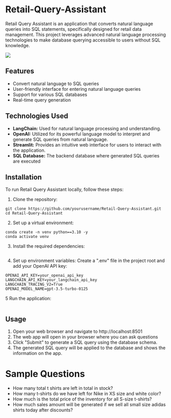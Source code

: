 # Retail-Query-Assistant
Retail Query Assistant is an application that converts natural language queries into SQL statements, specifically designed for retail data management. This project leverages advanced natural language processing technologies to make database querying accessible to users without SQL knowledge.


![](https://github.com/praj2408/Retail-Query-Assistant-Langchain-SQL/blob/main/docs/mysql-chains.png)



## Features
- Convert natural language to SQL queries
- User-friendly interface for entering natural language queries
- Support for various SQL databases
- Real-time query generation
## Technologies Used
- **LangChain:** Used for natural language processing and understanding.
- **OpenAI:** Utilized for its powerful language model to interpret and generate SQL queries from natural language.
- **Streamlit:** Provides an intuitive web interface for users to interact with the application.
- **SQL Database:** The backend database where generated SQL queries are executed

## Installation
To run Retail Query Assistant locally, follow these steps:

1. Clone the repository:
```
git clone https://github.com/yourusername/Retail-Query-Assistant.git
cd Retail-Query-Assistant
```

2. Set up a virtual environment:
```
conda create -n venv python==3.10 -y
conda activate venv
```

3. Install the required dependencies:
```pip install -r requirements.txt
```

4. Set up environment variables:
Create a ".env" file in the project root and add your OpenAI API key:
```
OPENAI_API_KEY=your_openai_api_key
LANGCHAIN_API_KEY=your_langchain_api_key
LANGCHAIN_TRACING_V2=True 
OPENAI_MODEL_NAME=gpt-3.5-turbo-0125
```

5 Run the application:
```streamlit run app.py
```

## Usage
1. Open your web browser and navigate to http://localhost:8501
2. The web app will open in your browser where you can ask questions
3. Click "Submit" to generate a SQL query using the database schema.
4. The generated SQL query will be applied to the database and shows the information on the app.

# Sample Questions
- How many total t shirts are left in total in stock?
- How many t-shirts do we have left for Nike in XS size and white color?
- How much is the total price of the inventory for all S-size t-shirts?
- How much sales amount will be generated if we sell all small size adidas shirts today after discounts?
